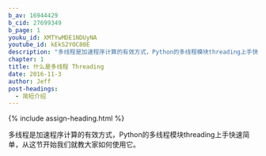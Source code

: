```yaml
---
b_av: 16944429
b_cid: 27699349
b_page: 1
youku_id: XMTYwMDE1NDUyNA
youtube_id: kEkS2YOC80E
description: "多线程是加速程序计算的有效方式，Python的多线程模块threading上手快速简单，从这节开始我们就教大家如何使用它。"
chapter: 1
title: 什么是多线程 Threading
date: 2016-11-3
author: Jeff
post-headings:
  - 简短介绍
---
```



{% include assign-heading.html %}

多线程是加速程序计算的有效方式，Python的多线程模块threading上手快速简单，从这节开始我们就教大家如何使用它。
